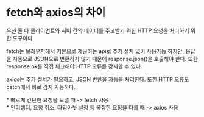 <h1>fetch와 axios의 차이</h1>
<p>우선 둘 다 클라이언트와 서버 간의 데이터를 주고받기 위한 HTTP 요청을 처리하기 위한 도구이다.
<p>fetch는 브라우저에서 기본으로 제공하는 api로 추가 설치 없이 사용가능 하지만, 응답을 자동으로 JSON으로 변환하지 않기 때문에 response.json()을 호출해야 한다. 또한 response.ok를 직접 체크해야 HTTP 오류를 감지할 수 있다.
<p>axios는 추가 설치가 필요하고, JSON 변환을 자동을 처리한다. 또한 HTTP 오류도 catch에서 바로 감지 가능하다.
<p>* 빠르게 간단한 요청을 보낼 때 -> fetch 사용
<br>
* 인터셉터, 요청 취소, 타임아웃 설정 등 복잡한 요청을 다룰 때 -> axios 사용
